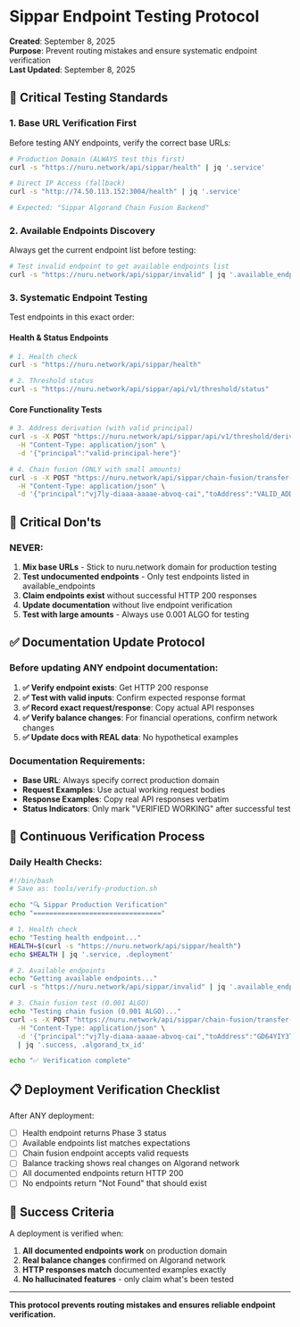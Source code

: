 # Sippar Endpoint Testing Protocol

**Created**: September 8, 2025  
**Purpose**: Prevent routing mistakes and ensure systematic endpoint verification  
**Last Updated**: September 8, 2025

## 🎯 **Critical Testing Standards**

### **1. Base URL Verification First**
Before testing ANY endpoints, verify the correct base URLs:

```bash
# Production Domain (ALWAYS test this first)
curl -s "https://nuru.network/api/sippar/health" | jq '.service'

# Direct IP Access (fallback)
curl -s "http://74.50.113.152:3004/health" | jq '.service'

# Expected: "Sippar Algorand Chain Fusion Backend"
```

### **2. Available Endpoints Discovery**
Always get the current endpoint list before testing:

```bash
# Test invalid endpoint to get available endpoints list
curl -s "https://nuru.network/api/sippar/invalid" | jq '.available_endpoints[]'
```

### **3. Systematic Endpoint Testing**
Test endpoints in this exact order:

#### **Health & Status Endpoints**
```bash
# 1. Health check
curl -s "https://nuru.network/api/sippar/health"

# 2. Threshold status  
curl -s "https://nuru.network/api/sippar/api/v1/threshold/status"
```

#### **Core Functionality Tests**
```bash
# 3. Address derivation (with valid principal)
curl -s -X POST "https://nuru.network/api/sippar/api/v1/threshold/derive-address" \
  -H "Content-Type: application/json" \
  -d '{"principal":"valid-principal-here"}'

# 4. Chain fusion (ONLY with small amounts)
curl -s -X POST "https://nuru.network/api/sippar/chain-fusion/transfer-algo" \
  -H "Content-Type: application/json" \
  -d '{"principal":"vj7ly-diaaa-aaaae-abvoq-cai","toAddress":"VALID_ADDRESS","amount":0.001}'
```

## 🚫 **Critical Don'ts**

### **NEVER:**
1. **Mix base URLs** - Stick to nuru.network domain for production testing
2. **Test undocumented endpoints** - Only test endpoints listed in available_endpoints
3. **Claim endpoints exist** without successful HTTP 200 responses
4. **Update documentation** without live endpoint verification
5. **Test with large amounts** - Always use 0.001 ALGO for testing

## ✅ **Documentation Update Protocol**

### **Before updating ANY endpoint documentation:**

1. **✅ Verify endpoint exists**: Get HTTP 200 response
2. **✅ Test with valid inputs**: Confirm expected response format  
3. **✅ Record exact request/response**: Copy actual API responses
4. **✅ Verify balance changes**: For financial operations, confirm network changes
5. **✅ Update docs with REAL data**: No hypothetical examples

### **Documentation Requirements:**
- **Base URL**: Always specify correct production domain
- **Request Examples**: Use actual working request bodies
- **Response Examples**: Copy real API responses verbatim
- **Status Indicators**: Only mark "VERIFIED WORKING" after successful test

## 🔄 **Continuous Verification Process**

### **Daily Health Checks:**
```bash
#!/bin/bash
# Save as: tools/verify-production.sh

echo "🔍 Sippar Production Verification"
echo "================================"

# 1. Health check
echo "Testing health endpoint..."
HEALTH=$(curl -s "https://nuru.network/api/sippar/health")
echo $HEALTH | jq '.service, .deployment'

# 2. Available endpoints
echo "Getting available endpoints..."
curl -s "https://nuru.network/api/sippar/invalid" | jq '.available_endpoints'

# 3. Chain fusion test (0.001 ALGO)
echo "Testing chain fusion (0.001 ALGO)..."
curl -s -X POST "https://nuru.network/api/sippar/chain-fusion/transfer-algo" \
  -H "Content-Type: application/json" \
  -d '{"principal":"vj7ly-diaaa-aaaae-abvoq-cai","toAddress":"GD64YIY3TWGDMCNPP553DZPPR6LDUSFQOIJVFDPPXWEG3FVOJCCDBBHU5A","amount":0.001,"note":"daily verification"}' \
  | jq '.success, .algorand_tx_id'

echo "✅ Verification complete"
```

## 📋 **Deployment Verification Checklist**

After ANY deployment:

- [ ] Health endpoint returns Phase 3 status
- [ ] Available endpoints list matches expectations  
- [ ] Chain fusion endpoint accepts valid requests
- [ ] Balance tracking shows real changes on Algorand network
- [ ] All documented endpoints return HTTP 200
- [ ] No endpoints return "Not Found" that should exist

## 🎯 **Success Criteria**

A deployment is verified when:
1. **All documented endpoints work** on production domain
2. **Real balance changes** confirmed on Algorand network
3. **HTTP responses match** documented examples exactly
4. **No hallucinated features** - only claim what's been tested

---

**This protocol prevents routing mistakes and ensures reliable endpoint verification.**
